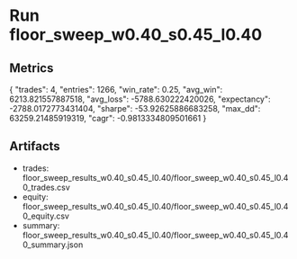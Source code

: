 # Run floor_sweep_w0.40_s0.45_l0.40

## Metrics
{
  "trades": 4,
  "entries": 1266,
  "win_rate": 0.25,
  "avg_win": 6213.821557887518,
  "avg_loss": -5788.630222420026,
  "expectancy": -2788.0172773431404,
  "sharpe": -53.92625886683258,
  "max_dd": 63259.21485919319,
  "cagr": -0.9813334809501661
}

## Artifacts
- trades: floor_sweep_results_w0.40_s0.45_l0.40/floor_sweep_w0.40_s0.45_l0.40_trades.csv
- equity: floor_sweep_results_w0.40_s0.45_l0.40/floor_sweep_w0.40_s0.45_l0.40_equity.csv
- summary: floor_sweep_results_w0.40_s0.45_l0.40/floor_sweep_w0.40_s0.45_l0.40_summary.json